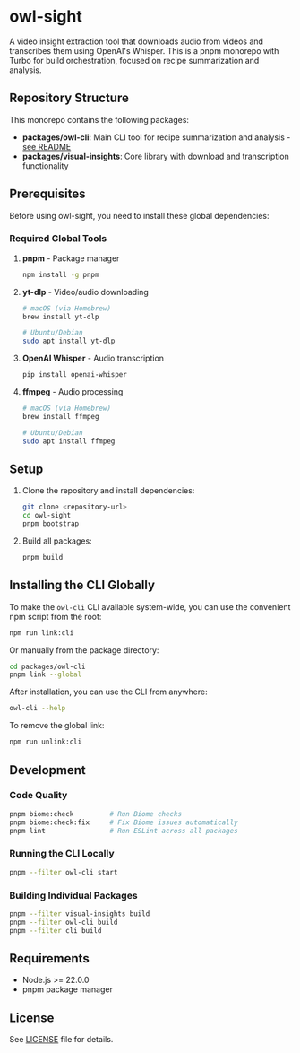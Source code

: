 # owl-sight

A video insight extraction tool that downloads audio from videos and transcribes them using OpenAI's Whisper. This is a pnpm monorepo with Turbo for build orchestration, focused on recipe summarization and analysis.

## Repository Structure

This monorepo contains the following packages:

- **packages/owl-cli**: Main CLI tool for recipe summarization and analysis - [see README](packages/owl-cli/README.md)
- **packages/visual-insights**: Core library with download and transcription functionality

## Prerequisites

Before using owl-sight, you need to install these global dependencies:

### Required Global Tools

1. **pnpm** - Package manager
   ```bash
   npm install -g pnpm
   ```

2. **yt-dlp** - Video/audio downloading
   ```bash
   # macOS (via Homebrew)
   brew install yt-dlp

   # Ubuntu/Debian
   sudo apt install yt-dlp
   ```

3. **OpenAI Whisper** - Audio transcription
   ```bash
   pip install openai-whisper
   ```

4. **ffmpeg** - Audio processing
   ```bash
   # macOS (via Homebrew)
   brew install ffmpeg

   # Ubuntu/Debian
   sudo apt install ffmpeg
   ```

## Setup

1. Clone the repository and install dependencies:
   ```bash
   git clone <repository-url>
   cd owl-sight
   pnpm bootstrap
   ```

2. Build all packages:
   ```bash
   pnpm build
   ```

## Installing the CLI Globally

To make the `owl-cli` CLI available system-wide, you can use the convenient npm script from the root:

```bash
npm run link:cli
```

Or manually from the package directory:

```bash
cd packages/owl-cli
pnpm link --global
```

After installation, you can use the CLI from anywhere:

```bash
owl-cli --help
```

To remove the global link:

```bash
npm run unlink:cli
```

## Development

### Code Quality

```bash
pnpm biome:check         # Run Biome checks
pnpm biome:check:fix     # Fix Biome issues automatically
pnpm lint                # Run ESLint across all packages
```

### Running the CLI Locally

```bash
pnpm --filter owl-cli start
```

### Building Individual Packages

```bash
pnpm --filter visual-insights build
pnpm --filter owl-cli build
pnpm --filter cli build
```

## Requirements

- Node.js >= 22.0.0
- pnpm package manager

## License

See [LICENSE](LICENSE) file for details.
